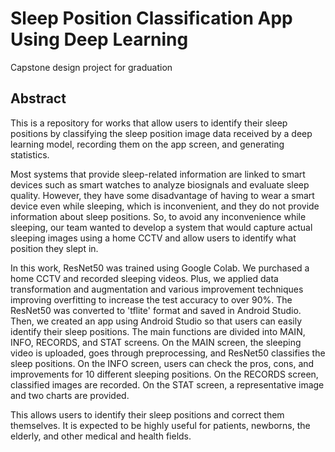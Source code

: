# Sleep Position Classification App Using Deep Learning
Capstone design project for graduation

## Abstract
This is a repository for works that allow users to identify their sleep positions by classifying the sleep position image data received by a deep learning model, recording them on the app screen, and generating statistics.

Most systems that provide sleep-related information are linked to smart devices such as smart watches to analyze biosignals and evaluate sleep quality. However, they have some disadvantage of having to wear a smart device even while sleeping, which is inconvenient, and they do not provide information about sleep positions. So, to avoid any inconvenience while sleeping, our team wanted to develop a system that would capture actual sleeping images using a home CCTV and allow users to identify what position they slept in.

In this work, ResNet50 was trained using Google Colab. We purchased a home CCTV and recorded sleeping videos. Plus, we applied data transformation and augmentation and various improvement techniques improving overfitting to increase the test accuracy to over 90%. The ResNet50 was converted to 'tflite' format and saved in Android Studio. Then, we created an app using Android Studio so that users can easily identify their sleep positions. The main functions are divided into MAIN, INFO, RECORDS, and STAT screens. On the MAIN screen, the sleeping video is uploaded, goes through preprocessing, and ResNet50 classifies the sleep positions. On the INFO screen, users can check the pros, cons, and improvements for 10 different sleeping positions. On the RECORDS screen, classified images are recorded. On the STAT screen, a representative image and two charts are provided.

This allows users to identify their sleep positions and correct them themselves. It is expected to be highly useful for patients, newborns, the elderly, and other medical and health fields.
